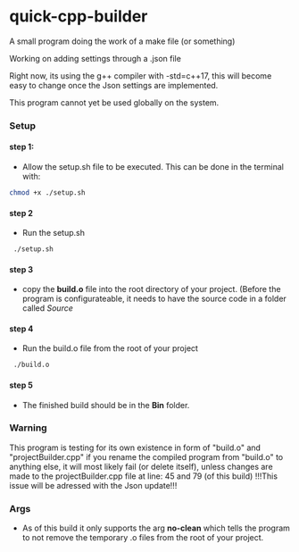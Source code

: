 # quick-cpp-builder
A small program doing the work of a make file (or something)

Working on adding settings through a .json file

Right now, its using the g++ compiler with -std=c++17, this will become easy to change once the Json settings are implemented.

This program cannot yet be used globally on the system.
### Setup

#### step 1:
 - Allow the setup.sh file to be executed. This can be done in the terminal with:
 ```bash
 chmod +x ./setup.sh
 ```
#### step 2
- Run the setup.sh
```bash
 ./setup.sh
 ```
#### step 3
 - copy the **build.o** file into the root directory of your project. (Before the program is configurateable, it needs to have the source code in a folder called *Source*
 
#### step 4
- Run the build.o file from the root of your project
```bash
 ./build.o
 ```

#### step 5
- The finished build should be in the **Bin** folder.
### Warning
This program is testing for its own existence in form of "build.o" and "projectBuilder.cpp" if you rename the compiled program from "build.o" to anything else, it will most likely fail (or delete itself), unless changes are made to the projectBuilder.cpp file at line: 45 and 79 (of this build) !!!This issue will be adressed with the Json update!!!

### Args
- As of this build it only supports the arg **no-clean** which tells the program to not remove the temporary .o files from the root of your project.
